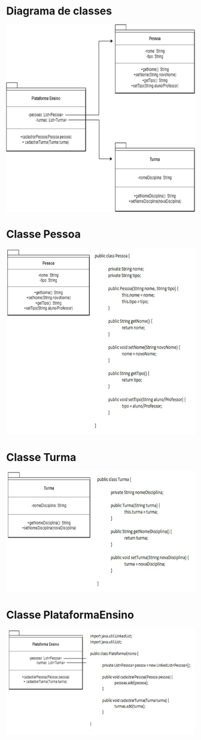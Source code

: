 # Diagrama de classes
<img src = "https://github.com/AnaCarolinaNeves/Bertoti/blob/main/Engenharia%20de%20Software%20I/Projeto%20Sistema/DiagramaClasses.jpg" height='500'>

<br>

# Classe Pessoa
<img src = "https://github.com/AnaCarolinaNeves/Bertoti/blob/main/Engenharia%20de%20Software%20I/Projeto%20Sistema/pessoa.jpg" height='500'>

<br>

# Classe Turma
<img src = "https://github.com/AnaCarolinaNeves/Bertoti/blob/main/Engenharia%20de%20Software%20I/Projeto%20Sistema/turma.jpg" height='325'>

<br>

# Classe PlataformaEnsino
<img src = "https://github.com/AnaCarolinaNeves/Bertoti/blob/main/Engenharia%20de%20Software%20I/Projeto%20Sistema/plataforma.jpg" height='285'>
  
